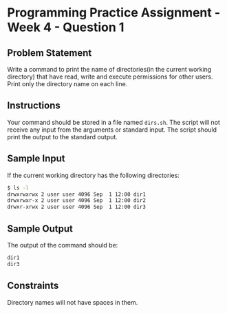 # Programming Practice Assignment - Week 4 - Question 1

## Problem Statement

Write a command to print the name of directories(in the current working directory) that have read, write and execute permissions for other users.
Print only the directory name on each line.

## Instructions

Your command should be stored in a file named `dirs.sh`.
The script will not receive any input from the arguments or standard input.
The script should print the output to the standard output.

## Sample Input

If the current working directory has the following directories:

```bash
$ ls -l
drwxrwxrwx 2 user user 4096 Sep  1 12:00 dir1
drwxrwxr-x 2 user user 4096 Sep  1 12:00 dir2
drwxr-xrwx 2 user user 4096 Sep  1 12:00 dir3
```

## Sample Output

The output of the command should be:

```bash
dir1
dir3
```

## Constraints

Directory names will not have spaces in them.
